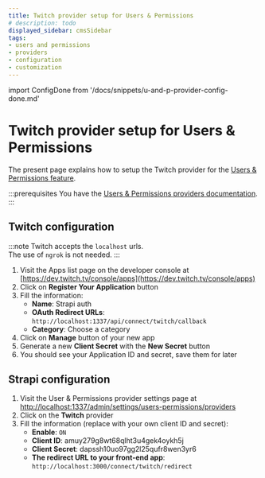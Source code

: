 ```yaml
---
title: Twitch provider setup for Users & Permissions
# description: todo
displayed_sidebar: cmsSidebar
tags:
- users and permissions
- providers
- configuration
- customization
---
```


import ConfigDone from '/docs/snippets/u-and-p-provider-config-done.md'

# Twitch provider setup for Users & Permissions

The present page explains how to setup the Twitch provider for the [Users & Permissions feature](/user-docs/features/users-permissions).

:::prerequisites
You have the [Users & Permissions providers documentation](/dev-docs/configurations/users-and-permissions-providers).
:::

## Twitch configuration

:::note
Twitch accepts the `localhost` urls. <br/>
The use of `ngrok` is not needed.
:::

1. Visit the Apps list page on the developer console at [https://dev.twitch.tv/console/apps](https://dev.twitch.tv/console/apps)
2. Click on **Register Your Application** button
3. Fill the information:
   - **Name**: Strapi auth
   - **OAuth Redirect URLs**: `http://localhost:1337/api/connect/twitch/callback`
   - **Category**: Choose a category
4. Click on **Manage** button of your new app
5. Generate a new **Client Secret** with the **New Secret** button
6. You should see your Application ID and secret, save them for later

## Strapi configuration

1. Visit the User & Permissions provider settings page at [http://localhost:1337/admin/settings/users-permissions/providers](http://localhost:1337/admin/settings/users-permissions/providers)
2. Click on the **Twitch** provider
3. Fill the information (replace with your own client ID and secret):
   - **Enable**: `ON`
   - **Client ID**: amuy279g8wt68qlht3u4gek4oykh5j
   - **Client Secret**: dapssh10uo97gg2l25qufr8wen3yr6
   - **The redirect URL to your front-end app**: `http://localhost:3000/connect/twitch/redirect`

<ConfigDone />
